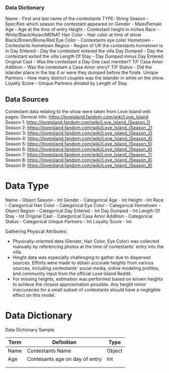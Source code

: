 ### Data Dictionary
Name - First and last name of the contestants TYPE: String
Season - Specifies which season the contestant appeared on 
Gender - Male/Female 
Age - Age at the time of entry
Height - Contestant height in inches
Race - White/Black/Asian/MENAT
Hair Color - Hair color at time of show Black/Brown/Blone/Red
Eye Color - Contestants eye color
Hometown - Contestants hometown
Region - Region of UK the contestants hometown is in
Day Entered - Day the contestant entered the villa
Day Dumped - Day the contestant exited the villa
Length Of Stay - Day Dumped minus Day Entered
Original Cast - Was the contestant a Day One cast member? T/F
Casa Amor Addition - Was the contestant a Casa Amor entry? T/F
Status - Did the islander place in the top 4 or were they dumped before the finale.
Unique Partners - How many distinct couples was the islander in while on the show.
Loyalty Score - Unique Partners divided by Length of Stay

## Data Sources
Contestant data relating to the show were taken from Love Island wiki pages:
General Info: https://loveisland.fandom.com/wiki/Love_Island
Season 1: https://loveisland.fandom.com/wiki/Love_Island_(Season_1)
Season 2: https://loveisland.fandom.com/wiki/Love_Island_(Season_2)
Season 3: https://loveisland.fandom.com/wiki/Love_Island_(Season_3)
Season 4: https://loveisland.fandom.com/wiki/Love_Island_(Season_4)
Season 5: https://loveisland.fandom.com/wiki/Love_Island_(Season_5)
Season 6: https://loveisland.fandom.com/wiki/Love_Island_(Season_6)
Season 7: https://loveisland.fandom.com/wiki/Love_Island_(Season_7)
Season 8: https://loveisland.fandom.com/wiki/Love_Island_(Season_8)
Season 9: https://loveisland.fandom.com/wiki/Love_Island_(Season_9)



# Data Type
Name - Object
Season - Int
Gender - Categorical
Age - Int
Height - Int
Race - Categorical
Hair Color - Categorical
Eye Color - Categorical
Hometown - Object
Region - Categorical
Day Entered - Int
Day Dumped - Int
Length Of Stay - Int
Original Cast - Categorical
Casa Amor Addition - Categorical
Status - Categorical
Unique Partners - Int
Loyalty Score - Int


Gathering Physical Attributes:
- Physically-oriented data (Gender, Hair Color, Eye Color) was collected manually by referencing photos at the time of contestants' entry into the villa.
- Height data was especially challenging to gather due to dispersed sources. Efforts were made to obtain accurate heights from various sources, including contestants' social media, online modeling profiles, and community input from the official Love Island Reddit.
- For missing heights, estimation was performed based on known heights to achieve the closest approximation possible. Any height minor inaccuracies for a small subset of contestants should have a negligible effect on this model.

# Data Dictionary

Data Dictionary Sample

|Term  | Definition                       | Type   |
|------|----------------------------------|--------|
|Name  | Contestants Name                 | Object |
|Age   | Contesants age on day of entry   | Int    |
|      |                                  |        |
|      |                                  |        |
